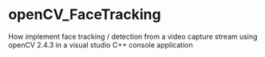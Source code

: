 openCV_FaceTracking
===================

How implement face tracking / detection from a video capture stream using openCV 2.4.3 in a visual studio C++ console application